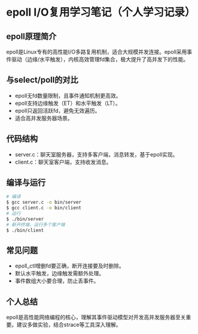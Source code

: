 # epoll I/O复用学习笔记（个人学习记录）

## epoll原理简介
epoll是Linux专有的高性能I/O多路复用机制，适合大规模并发连接。epoll采用事件驱动（边缘/水平触发），内核高效管理fd集合，极大提升了高并发下的性能。

## 与select/poll的对比
- epoll无fd数量限制，且事件通知机制更高效。
- epoll支持边缘触发（ET）和水平触发（LT）。
- epoll只返回活跃fd，避免无效遍历。
- 适合高并发服务器场景。

## 代码结构
- server.c：聊天室服务器，支持多客户端，消息转发，基于epoll实现。
- client.c：聊天室客户端，支持收发消息。

## 编译与运行
```sh
# 编译
$ gcc server.c -o bin/server
$ gcc client.c -o bin/client
# 运行
$ ./bin/server
# 新开终端，运行多个客户端
$ ./bin/client
```

## 常见问题
- epoll_ctl增删fd要正确，断开连接要及时删除。
- 默认水平触发，边缘触发需额外处理。
- 事件数组大小要合理，防止丢事件。

## 个人总结
epoll是高性能网络编程的核心，理解其事件驱动模型对开发高并发服务器至关重要。建议多做实验，结合strace等工具深入理解。 